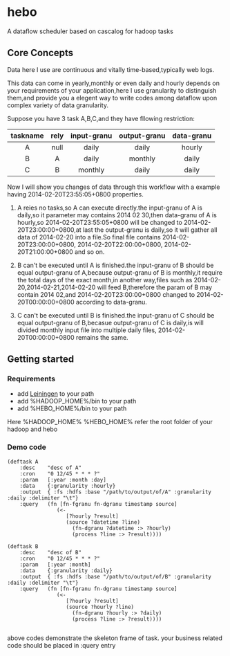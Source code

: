 hebo
====

A dataflow scheduler based on cascalog for hadoop tasks

## Core Concepts
Data here I use are continuous and vitally time-based,typically web logs.

This data can come in yearly,monthly or even daily and hourly depends on your requirements of your application,here I use granularity to
distinguish them,and provide you a elegent way to write codes among dataflow upon complex variety of data granularity.

Suppose you have 3 task A,B,C,and they have fllowing restriction:

| taskname | rely   | input-granu | output-granu | data-granu |
|:--------:|:------:|:-----------:|:------------:|:----------:|
| A        | null   | daily       | daily        | hourly     |
| B        |   A    | daily       | monthly      | daily      |
| C        |   B    | monthly     | daily        | daily      |

 
Now I will show you changes of data through this workflow with a example having 2014-02-20T23:55:05+0800 properties.

1. A reies no tasks,so A can execute directly.the input-granu of A is daily,so it parameter may contains 2014 02 30,then data-granu of A is hourly,so 2014-02-20T23:55:05+0800 will be changed to 2014-02-20T23:00:00+0800,at last the output-granu is daily,so it will gather all data of 2014-02-20 into a file.So final file contains 2014-02-20T23:00:00+0800, 2014-02-20T22:00:00+0800, 2014-02-20T21:00:00+0800 and so on. 

2. B can't be executed until A is finished.the input-granu of B should be equal output-granu of A,because output-granu of B is monthly,it require the total days of the exact month,in another way,files such as 2014-02-20,2014-02-21,2014-02-20 will feed B,therefore the param of B may contain 2014 02,and 2014-02-20T23:00:00+0800 changed to 2014-02-20T00:00:00+0800 according to data-granu.

3. C can't be executed until B is finished.the input-granu of C should be equal output-granu of B,becasue output-granu of C is daily,is will divided monthly input file into multiple daily files, 2014-02-20T00:00:00+0800 remains the same.

## Getting started

### Requirements
  * add [Leiningen](http://leiningen.org/) to your path
  * add %HADOOP_HOME%/bin to your path
  * add %HEBO_HOME%/bin to your path

Here %HADOOP_HOME% %HEBO_HOME% refer the root folder of your hadoop and hebo   

### Demo code

    (deftask A
        :desc    "desc of A"
        :cron    "0 12/45 * * * ?"
        :param   [:year :month :day]
        :data    {:granularity :hourly}
        :output  { :fs :hdfs :base "/path/to/output/of/A" :granularity :daily :delimiter "\t"}
        :query   (fn [fn-fgranu fn-dgranu timestamp source]
                    (<- 
                       [?hourly ?result]
                       (source ?datetime ?line)
                         (fn-dgranu ?datetime :> ?hourly)
                         (process ?line :> ?result))))

```
(deftask B
    :desc    "desc of B"
    :cron    "0 12/45 * * * ?"
    :param   [:year :month]
    :data    {:granularity :daily}
    :output  { :fs :hdfs :base "/path/to/output/of/B" :granularity :daily :delimiter "\t"}
    :query   (fn [fn-fgranu fn-dgranu timestamp source]
                (<- 
                   [?hourly ?result]
                   (source ?hourly ?line)
                     (fn-dgranu ?hourly :> ?daily)
                     (process ?line :> ?result))))
                     
```
above codes demonstrate the skeleton frame of task. your business related code should be placed in :query entry

